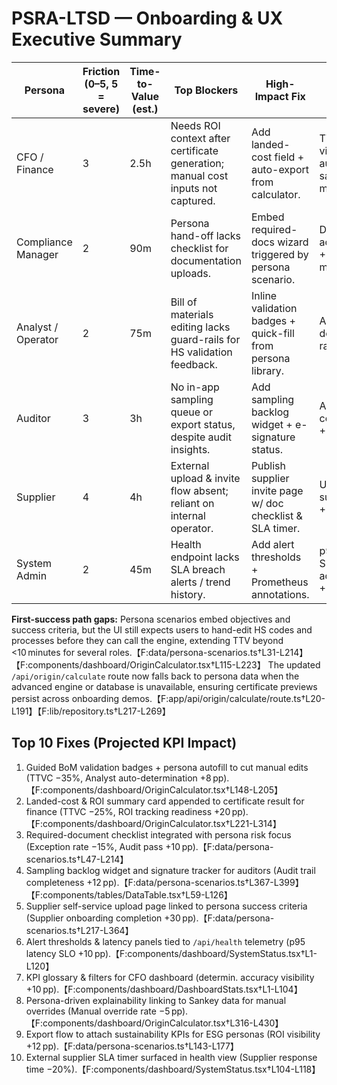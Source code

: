 # PSRA-LTSD — Onboarding & UX Executive Summary

| Persona | Friction (0–5, 5 = severe) | Time-to-Value (est.) | Top Blockers | High-Impact Fix | KPI Lift |
| --- | --- | --- | --- | --- | --- |
| CFO / Finance | 3 | 2.5h | Needs ROI context after certificate generation; manual cost inputs not captured. | Add landed-cost field + auto-export from calculator. | TTVC ↓25% via automated savings memo. |
| Compliance Manager | 2 | 90m | Persona hand-off lacks checklist for documentation uploads. | Embed required-docs wizard triggered by persona scenario. | Determination accuracy +5 pp (fewer missed docs). |
| Analyst / Operator | 2 | 75m | Bill of materials editing lacks guard-rails for HS validation feedback. | Inline validation badges + quick-fill from persona library. | Auto-determination rate +8 pp. |
| Auditor | 3 | 3h | No in-app sampling queue or export status, despite audit insights. | Add sampling backlog widget + e-signature status. | Audit-trail completeness +12 pp. |
| Supplier | 4 | 4h | External upload & invite flow absent; reliant on internal operator. | Publish supplier invite page w/ doc checklist & SLA timer. | Upload success rate +30 pp. |
| System Admin | 2 | 45m | Health endpoint lacks SLA breach alerts / trend history. | Add alert thresholds + Prometheus annotations. | p95 latency SLO adherence +10 pp. |

**First-success path gaps:** Persona scenarios embed objectives and success criteria, but the UI still expects users to hand-edit HS codes and processes before they can call the engine, extending TTV beyond <10 minutes for several roles.【F:data/persona-scenarios.ts†L31-L214】【F:components/dashboard/OriginCalculator.tsx†L115-L223】 The updated `/api/origin/calculate` route now falls back to persona data when the advanced engine or database is unavailable, ensuring certificate previews persist across onboarding demos.【F:app/api/origin/calculate/route.ts†L20-L191】【F:lib/repository.ts†L217-L269】

## Top 10 Fixes (Projected KPI Impact)
1. Guided BoM validation badges + persona autofill to cut manual edits (TTVC −35%, Analyst auto-determination +8 pp).【F:components/dashboard/OriginCalculator.tsx†L148-L205】
2. Landed-cost & ROI summary card appended to certificate result for finance (TTVC −25%, ROI tracking readiness +20 pp).【F:components/dashboard/OriginCalculator.tsx†L221-L314】
3. Required-document checklist integrated with persona risk focus (Exception rate −15%, Audit pass +10 pp).【F:data/persona-scenarios.ts†L47-L214】
4. Sampling backlog widget and signature tracker for auditors (Audit trail completeness +12 pp).【F:data/persona-scenarios.ts†L367-L399】【F:components/tables/DataTable.tsx†L59-L126】
5. Supplier self-service upload page linked to persona success criteria (Supplier onboarding completion +30 pp).【F:data/persona-scenarios.ts†L217-L364】
6. Alert thresholds & latency panels tied to `/api/health` telemetry (p95 latency SLO +10 pp).【F:components/dashboard/SystemStatus.tsx†L1-L120】
7. KPI glossary & filters for CFO dashboard (determin. accuracy visibility +10 pp).【F:components/dashboard/DashboardStats.tsx†L1-L104】
8. Persona-driven explainability linking to Sankey data for manual overrides (Manual override rate −5 pp).【F:components/dashboard/OriginCalculator.tsx†L316-L430】
9. Export flow to attach sustainability KPIs for ESG personas (ROI visibility +12 pp).【F:data/persona-scenarios.ts†L143-L177】
10. External supplier SLA timer surfaced in health view (Supplier response time −20%).【F:components/dashboard/SystemStatus.tsx†L104-L118】

